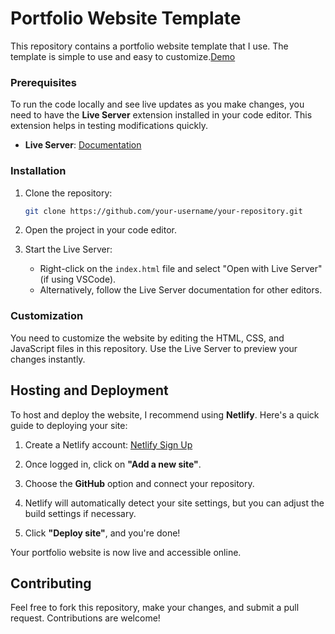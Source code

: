 # Portfolio Website Template

This repository contains a portfolio website template that I use. The template is simple to use and easy to customize.[Demo](https://playful-faun-6e8918.netlify.app/)

### Prerequisites

To run the code locally and see live updates as you make changes, you need to have the **Live Server** extension installed in your code editor. This extension helps in testing modifications quickly.

- **Live Server**: [Documentation](https://marketplace.visualstudio.com/items?itemName=ritwickdey.LiveServer)

### Installation

1. Clone the repository:
   ```bash
   git clone https://github.com/your-username/your-repository.git
   ```
2. Open the project in your code editor.

3. Start the Live Server:
   - Right-click on the `index.html` file and select "Open with Live Server" (if using VSCode).
   - Alternatively, follow the Live Server documentation for other editors.

### Customization

You need to customize the website by editing the HTML, CSS, and JavaScript files in this repository. Use the Live Server to preview your changes instantly.

## Hosting and Deployment

To host and deploy the website, I recommend using **Netlify**. Here's a quick guide to deploying your site:

1. Create a Netlify account: [Netlify Sign Up](https://www.netlify.com/)

2. Once logged in, click on **"Add a new site"**.

3. Choose the **GitHub** option and connect your repository.

4. Netlify will automatically detect your site settings, but you can adjust the build settings if necessary.

5. Click **"Deploy site"**, and you're done!

Your portfolio website is now live and accessible online.

## Contributing

Feel free to fork this repository, make your changes, and submit a pull request. Contributions are welcome!

